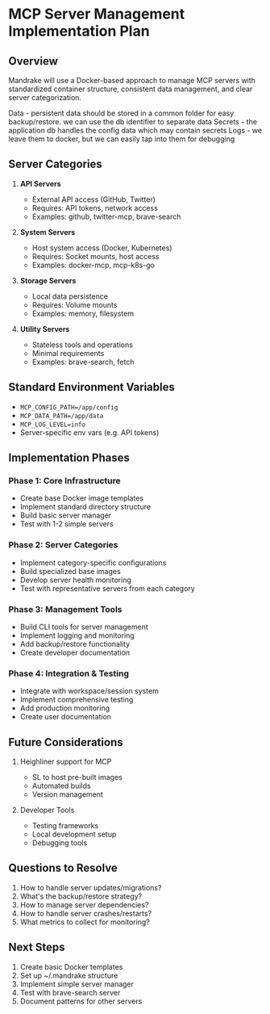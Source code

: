 # MCP Server Management Implementation Plan

## Overview

Mandrake will use a Docker-based approach to manage MCP servers with standardized container structure, consistent data management, and clear server categorization.

Data - persistent data should be stored in a common folder for easy backup/restore. we can use the db identifier to separate data
Secrets - the application db handles the config data which may contain secrets
Logs - we leave them to docker, but we can easily tap into them for debugging

## Server Categories

1. **API Servers**
   - External API access (GitHub, Twitter)
   - Requires: API tokens, network access
   - Examples: github, twitter-mcp, brave-search

2. **System Servers**
   - Host system access (Docker, Kubernetes)
   - Requires: Socket mounts, host access
   - Examples: docker-mcp, mcp-k8s-go

3. **Storage Servers**
   - Local data persistence
   - Requires: Volume mounts
   - Examples: memory, filesystem

4. **Utility Servers**
   - Stateless tools and operations
   - Minimal requirements
   - Examples: brave-search, fetch

## Standard Environment Variables

- `MCP_CONFIG_PATH=/app/config`
- `MCP_DATA_PATH=/app/data`
- `MCP_LOG_LEVEL=info`
- Server-specific env vars (e.g. API tokens)

## Implementation Phases

### Phase 1: Core Infrastructure

- Create base Docker image templates
- Implement standard directory structure
- Build basic server manager
- Test with 1-2 simple servers

### Phase 2: Server Categories

- Implement category-specific configurations
- Build specialized base images
- Develop server health monitoring
- Test with representative servers from each category

### Phase 3: Management Tools

- Build CLI tools for server management
- Implement logging and monitoring
- Add backup/restore functionality
- Create developer documentation

### Phase 4: Integration & Testing

- Integrate with workspace/session system
- Implement comprehensive testing
- Add production monitoring
- Create user documentation

## Future Considerations

1. Heighliner support for MCP
   - SL to host pre-built images
   - Automated builds
   - Version management

2. Developer Tools
   - Testing frameworks
   - Local development setup
   - Debugging tools

## Questions to Resolve

1. How to handle server updates/migrations?
2. What's the backup/restore strategy?
3. How to manage server dependencies?
4. How to handle server crashes/restarts?
5. What metrics to collect for monitoring?

## Next Steps

1. Create basic Docker templates
2. Set up ~/.mandrake structure
3. Implement simple server manager
4. Test with brave-search server
5. Document patterns for other servers